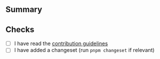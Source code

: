 <!--
	Thanks for submitting a Pull Request! We appreciate you spending the time to work on these changes.
	Read about contributing: https://github.com/digdir/designsystemet/blob/main/CONTRIBUTING.md
	Read our code of conduct: https://github.com/digdir/designsystemet/blob/main/CODE_OF_CONDUCT.md
-->

## Summary

<!-- Explain in short what this PR does -->

## Checks

- [ ] I have read the [contribution guidelines](https://github.com/digdir/designsystemet/blob/main/CONTRIBUTING.md)
- [ ] I have added a changeset (run `pnpm changeset` if relevant)

